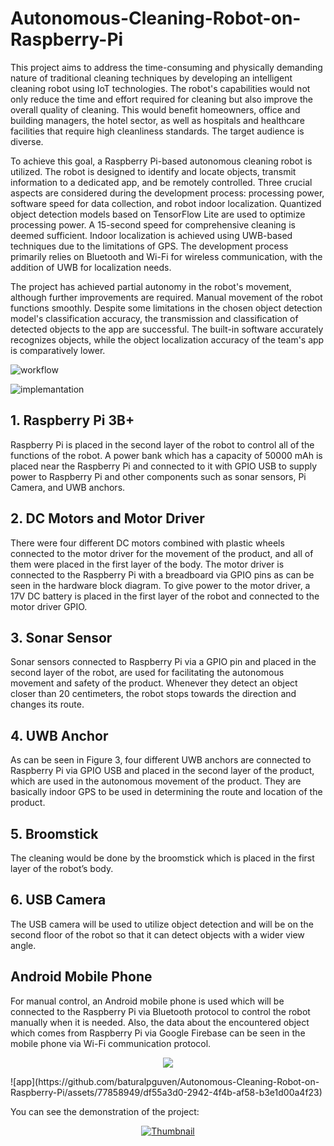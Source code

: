# Autonomous-Cleaning-Robot-on-Raspberry-Pi


This project aims to address the time-consuming and physically demanding nature of traditional cleaning techniques by developing an intelligent cleaning robot using IoT technologies. The robot's capabilities would not only reduce the time and effort required for cleaning but also improve the overall quality of cleaning. This would benefit homeowners, office and building managers, the hotel sector, as well as hospitals and healthcare facilities that require high cleanliness standards. The target audience is diverse.

To achieve this goal, a Raspberry Pi-based autonomous cleaning robot is utilized. The robot is designed to identify and locate objects, transmit information to a dedicated app, and be remotely controlled. Three crucial aspects are considered during the development process: processing power, software speed for data collection, and robot indoor localization. Quantized object detection models based on TensorFlow Lite are used to optimize processing power. A 15-second speed for comprehensive cleaning is deemed sufficient. Indoor localization is achieved using UWB-based techniques due to the limitations of GPS. The development process primarily relies on Bluetooth and Wi-Fi for wireless communication, with the addition of UWB for localization needs.

The project has achieved partial autonomy in the robot's movement, although further improvements are required. Manual movement of the robot functions smoothly. Despite some limitations in the chosen object detection model's classification accuracy, the transmission and classification of detected objects to the app are successful. The built-in software accurately recognizes objects, while the object localization accuracy of the team's app is comparatively lower.


![workflow](https://github.com/baturalpguven/Autonomous-Cleaning-Robot-on-Raspberry-Pi/assets/77858949/88fa07fd-02c2-48ef-8dd4-7a03682d9eb3)

![implemantation](https://github.com/baturalpguven/Autonomous-Cleaning-Robot-on-Raspberry-Pi/assets/77858949/2e8f80d6-0c2c-4712-9a08-4266b5f3bfc5)


## 1. Raspberry Pi 3B+
Raspberry Pi is placed in the second layer of the robot to control all of the functions of the robot. A power bank which has a capacity of 50000 mAh is placed near the Raspberry Pi and connected to it with GPIO USB to supply power to Raspberry Pi and other components such as sonar sensors, Pi Camera, and UWB anchors. 

## 2. DC Motors and Motor Driver
There were four different DC motors combined with plastic wheels connected to the motor driver for the movement of the product, and all of them were placed in the first layer of the body. The motor driver is connected to the Raspberry Pi with a breadboard via GPIO pins as can be seen in the hardware block diagram. To give power to the motor driver, a 17V DC battery is placed in the first layer of the robot and connected to the motor driver GPIO. 


## 3. Sonar Sensor
Sonar sensors connected to Raspberry Pi via a GPIO pin and placed in the second layer of the robot, are used for facilitating the autonomous movement and safety of the product. Whenever they detect an object closer than 20 centimeters, the robot stops towards the direction and changes its route. 

## 4. UWB Anchor
As can be seen in Figure 3, four different UWB anchors are connected to Raspberry Pi via GPIO USB and placed in the second layer of the product, which are used in the autonomous movement of the product. They are basically indoor GPS to be used in determining the route and location of the product. 
## 5. Broomstick
The cleaning would be done by the broomstick which is placed in the first layer of the robot’s body. 
## 6. USB Camera
The USB camera will be used to utilize object detection and will be on the second floor of the robot so that it can detect objects with a wider view angle.
## Android Mobile Phone
For manual control, an Android mobile phone is used which will be connected to the Raspberry Pi via Bluetooth protocol to control the robot manually when it is needed. Also, the data about the encountered object which comes from Raspberry Pi via Google Firebase can be seen in the mobile phone via Wi-Fi communication protocol. 

<p align="center">
<img src="https://github.com/baturalpguven/Autonomous-Cleaning-Robot-on-Raspberry-Pi/assets/77858949/df55a3d0-2942-4f4b-af58-b3e1d00a4f23" align = "center" >
</p>
![app](https://github.com/baturalpguven/Autonomous-Cleaning-Robot-on-Raspberry-Pi/assets/77858949/df55a3d0-2942-4f4b-af58-b3e1d00a4f23)



You can see the demonstration of the project:

<p align="center">
  <a href="https://youtu.be/4zjsMoJlkdo">
    <img src="https://img.youtube.com/vi/4zjsMoJlkdo/0.jpg" alt="Thumbnail">
  </a>
</p>



